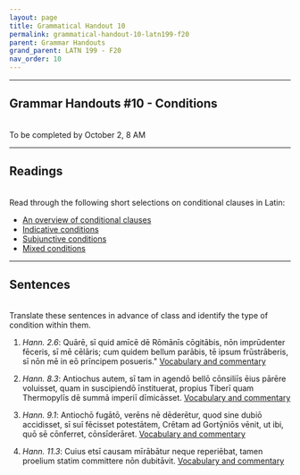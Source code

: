 ```yaml
---
layout: page
title: Grammatical Handout 10
permalink: grammatical-handout-10-latn199-f20
parent: Grammar Handouts
grand_parent: LATN 199 - F20
nav_order: 10
---
```

***

## Grammar Handouts #10 - Conditions
&nbsp;  
To be completed by October 2, 8 AM

***

## Readings
&nbsp;  
Read through the following short selections on conditional clauses in Latin:
 - [An overview of conditional clauses](https://lingualatina.github.io/textbook/presentation/19-conditions/overview/)
 - [Indicative conditions](https://lingualatina.github.io/textbook/presentation/19-conditions/indicative/)
 - [Subjunctive conditions](https://lingualatina.github.io/textbook/presentation/19-conditions/subjunctive/)
 - [Mixed conditions](https://lingualatina.github.io/textbook/presentation/19-conditions/mixed/)

***

## Sentences
&nbsp;  
Translate these sentences in advance of class and identify the type of condition within them.

1. *Hann. 2.6*: Quārē, sī quid amīcē dē Rōmānīs cōgitābis, nōn imprūdenter fēceris, sī mē cēlāris; cum quidem bellum parābis, tē ipsum frūstrāberis, sī nōn mē in eō prīncipem posueris." [Vocabulary and commentary](http://dcc.dickinson.edu/nepos-hannibal/chapter-2)

2. *Hann. 8.3*: Antiochus autem, sī tam in agendō bellō cōnsiliīs ēius pārēre voluisset, quam in suscipiendō īnstituerat, propius Tiberī quam Thermopylīs dē summā imperiī dīmicāsset. [Vocabulary and commentary](http://dcc.dickinson.edu/nepos-hannibal/chapter-8)

3. *Hann. 9.1*:  Antiochō fugātō, verēns nē dēderētur, quod sine dubiō accidisset, sī suī fēcisset potestātem, Crētam ad Gortȳniōs vēnit, ut ibi, quō sē cōnferret, cōnsīderāret. [Vocabulary and commentary](http://dcc.dickinson.edu/nepos-hannibal/chapter-9)

4. *Hann. 11.3*: Cuius etsī causam mīrābātur neque reperiēbat, tamen proelium statim committere nōn dubitāvit. [Vocabulary and commentary](http://dcc.dickinson.edu/nepos-hannibal/chapter-11)
